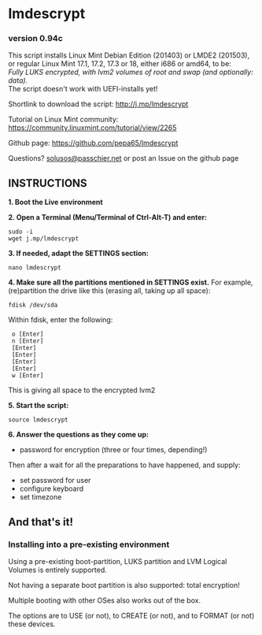 
# lmdescrypt
### version 0.94c

This script installs Linux Mint Debian Edition (201403) or LMDE2 (201503),
or regular Linux Mint 17.1, 17.2, 17.3 or 18, either i686 or amd64, to be:<br>
*Fully LUKS encrypted, with lvm2 volumes of root and swap (and optionally: data).*<br>
The script doesn't work with UEFI-installs yet!

Shortlink to download the script: http://j.mp/lmdescrypt

Tutorial on Linux Mint community: https://community.linuxmint.com/tutorial/view/2265

Github page: https://github.com/pepa65/lmdescrypt

Questions?  solusos@passchier.net or post an Issue on the github page

## INSTRUCTIONS

**1. Boot the Live environment**

**2. Open a Terminal (Menu/Terminal of Ctrl-Alt-T) and enter:**

```
sudo -i
wget j.mp/lmdescrypt
```

**3. If needed, adapt the SETTINGS section:**

```
nano lmdescrypt
```

**4. Make sure all the partitions mentioned in SETTINGS exist.**
For example, (re)partition the drive like this
(erasing all, taking up all space):

```
fdisk /dev/sda
```

Within fdisk, enter the following:
```
 o [Enter]
 n [Enter]
 [Enter]
 [Enter]
 [Enter]
 [Enter]
 w [Enter]
```
This is giving all space to the encrypted lvm2

**5. Start the script:**

```
source lmdescrypt
```

**6. Answer the questions as they come up:**
* password for encryption (three or four times, depending!)

Then after a wait for all the preparations to have happened, and supply:
* set password for user
* configure keyboard
* set timezone

## And that's it!

### Installing into a pre-existing environment

Using a pre-existing boot-partition, LUKS partition and LVM Logical Volumes is entirely supported.

Not having a separate boot partition is also supported: total encryption!

Multiple booting with other OSes also works out of the box.

The options are to USE (or not), to CREATE (or not), and to FORMAT (or not) these devices.

